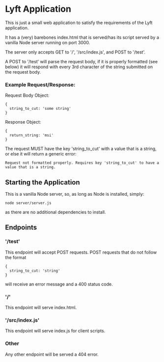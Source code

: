 # Lyft Application
This is just a small web application to satisfy the requirements of the Lyft application.

It has a (very) barebones index.html that is served/has its script served by a vanilla Node server running on port 3000. 

The server only accepts GET to '/', '/src/index.js', and POST to '/test'.

A POST to '/test' will parse the request body, if it is properly formatted (see below) it will respond with every 3rd character of the string submitted on the request body.

### Example Request/Response:

Request Body Object:
```
{  
  string_to_cut: 'some string'  
}  
```


Response Object:
```
{  
  return_string: 'msi'  
}
```

The request MUST have the key 'string_to_cut' with a value that is a string, or else it will return a generic error:

```
Request not formatted properly. Requires key 'string_to_cut' to have a value that is a string.
```

## Starting the Application

This is a vanilla Node server, so, as long as Node is installed, simply:

```
node server/server.js
```
as there are no additional dependencies to install.

## Endpoints

### '/test'
This endpoint will accept POST requests. POST requests that do not follow the format
```
{
  string_to_cut: 'string'
}
```
will receive an error message and a 400 status code. 

### '/'
This endpoint will serve index.html.

### '/src/index.js'
This endpoint will serve index.js for client scripts.

### Other
Any other endpoint will be served a 404 error.
